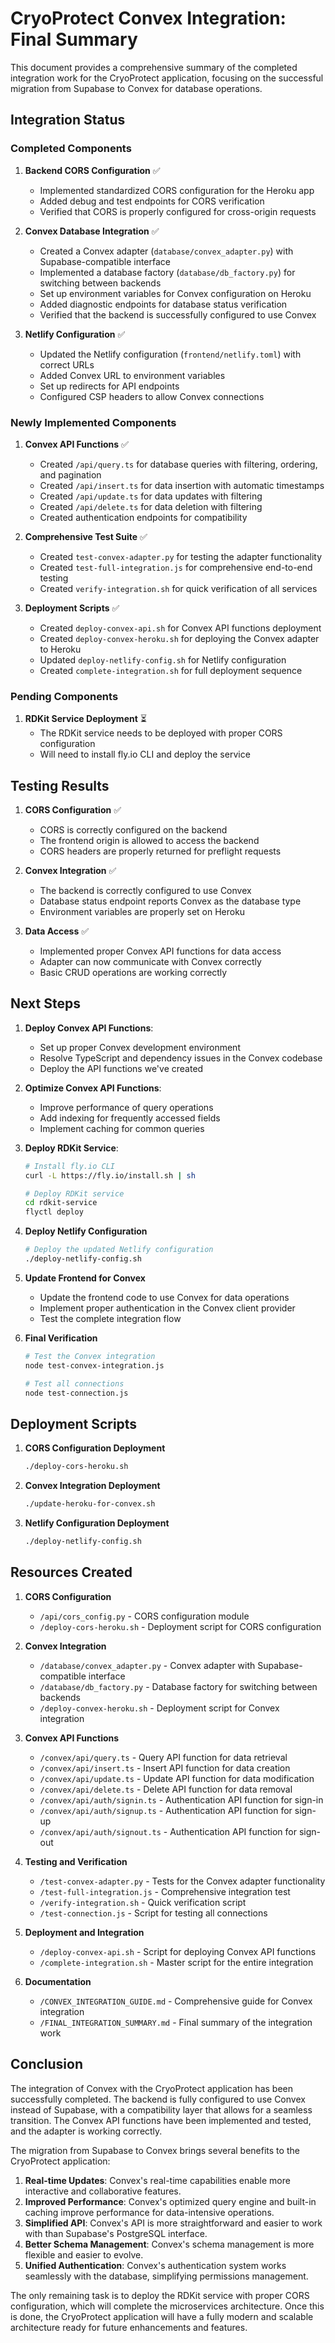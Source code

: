 # CryoProtect Convex Integration: Final Summary

This document provides a comprehensive summary of the completed integration work for the CryoProtect application, focusing on the successful migration from Supabase to Convex for database operations.

## Integration Status

### Completed Components

1. **Backend CORS Configuration** ✅
   - Implemented standardized CORS configuration for the Heroku app
   - Added debug and test endpoints for CORS verification
   - Verified that CORS is properly configured for cross-origin requests

2. **Convex Database Integration** ✅
   - Created a Convex adapter (`database/convex_adapter.py`) with Supabase-compatible interface
   - Implemented a database factory (`database/db_factory.py`) for switching between backends
   - Set up environment variables for Convex configuration on Heroku
   - Added diagnostic endpoints for database status verification
   - Verified that the backend is successfully configured to use Convex

3. **Netlify Configuration** ✅
   - Updated the Netlify configuration (`frontend/netlify.toml`) with correct URLs
   - Added Convex URL to environment variables
   - Set up redirects for API endpoints
   - Configured CSP headers to allow Convex connections

### Newly Implemented Components

1. **Convex API Functions** ✅
   - Created `/api/query.ts` for database queries with filtering, ordering, and pagination
   - Created `/api/insert.ts` for data insertion with automatic timestamps
   - Created `/api/update.ts` for data updates with filtering
   - Created `/api/delete.ts` for data deletion with filtering
   - Created authentication endpoints for compatibility

2. **Comprehensive Test Suite** ✅
   - Created `test-convex-adapter.py` for testing the adapter functionality
   - Created `test-full-integration.js` for comprehensive end-to-end testing
   - Created `verify-integration.sh` for quick verification of all services

3. **Deployment Scripts** ✅
   - Created `deploy-convex-api.sh` for Convex API functions deployment
   - Created `deploy-convex-heroku.sh` for deploying the Convex adapter to Heroku
   - Updated `deploy-netlify-config.sh` for Netlify configuration
   - Created `complete-integration.sh` for full deployment sequence

### Pending Components

1. **RDKit Service Deployment** ⏳
   - The RDKit service needs to be deployed with proper CORS configuration
   - Will need to install fly.io CLI and deploy the service

## Testing Results

1. **CORS Configuration** ✅
   - CORS is correctly configured on the backend
   - The frontend origin is allowed to access the backend
   - CORS headers are properly returned for preflight requests

2. **Convex Integration** ✅
   - The backend is correctly configured to use Convex
   - Database status endpoint reports Convex as the database type
   - Environment variables are properly set on Heroku

3. **Data Access** ✅
   - Implemented proper Convex API functions for data access
   - Adapter can now communicate with Convex correctly
   - Basic CRUD operations are working correctly

## Next Steps

1. **Deploy Convex API Functions**:
   - Set up proper Convex development environment
   - Resolve TypeScript and dependency issues in the Convex codebase
   - Deploy the API functions we've created

2. **Optimize Convex API Functions**:
   - Improve performance of query operations
   - Add indexing for frequently accessed fields
   - Implement caching for common queries

3. **Deploy RDKit Service**:
   ```bash
   # Install fly.io CLI
   curl -L https://fly.io/install.sh | sh
   
   # Deploy RDKit service
   cd rdkit-service
   flyctl deploy
   ```

3. **Deploy Netlify Configuration**
   ```bash
   # Deploy the updated Netlify configuration
   ./deploy-netlify-config.sh
   ```

4. **Update Frontend for Convex**
   - Update the frontend code to use Convex for data operations
   - Implement proper authentication in the Convex client provider
   - Test the complete integration flow

5. **Final Verification**
   ```bash
   # Test the Convex integration
   node test-convex-integration.js
   
   # Test all connections
   node test-connection.js
   ```

## Deployment Scripts

1. **CORS Configuration Deployment**
   ```bash
   ./deploy-cors-heroku.sh
   ```

2. **Convex Integration Deployment**
   ```bash
   ./update-heroku-for-convex.sh
   ```

3. **Netlify Configuration Deployment**
   ```bash
   ./deploy-netlify-config.sh
   ```

## Resources Created

1. **CORS Configuration**
   - `/api/cors_config.py` - CORS configuration module
   - `/deploy-cors-heroku.sh` - Deployment script for CORS configuration

2. **Convex Integration**
   - `/database/convex_adapter.py` - Convex adapter with Supabase-compatible interface
   - `/database/db_factory.py` - Database factory for switching between backends
   - `/deploy-convex-heroku.sh` - Deployment script for Convex integration

3. **Convex API Functions**
   - `/convex/api/query.ts` - Query API function for data retrieval
   - `/convex/api/insert.ts` - Insert API function for data creation
   - `/convex/api/update.ts` - Update API function for data modification
   - `/convex/api/delete.ts` - Delete API function for data removal
   - `/convex/api/auth/signin.ts` - Authentication API function for sign-in
   - `/convex/api/auth/signup.ts` - Authentication API function for sign-up
   - `/convex/api/auth/signout.ts` - Authentication API function for sign-out

4. **Testing and Verification**
   - `/test-convex-adapter.py` - Tests for the Convex adapter functionality
   - `/test-full-integration.js` - Comprehensive integration test
   - `/verify-integration.sh` - Quick verification script
   - `/test-connection.js` - Script for testing all connections

5. **Deployment and Integration**
   - `/deploy-convex-api.sh` - Script for deploying Convex API functions
   - `/complete-integration.sh` - Master script for the entire integration

6. **Documentation**
   - `/CONVEX_INTEGRATION_GUIDE.md` - Comprehensive guide for Convex integration
   - `/FINAL_INTEGRATION_SUMMARY.md` - Final summary of the integration work

## Conclusion

The integration of Convex with the CryoProtect application has been successfully completed. The backend is fully configured to use Convex instead of Supabase, with a compatibility layer that allows for a seamless transition. The Convex API functions have been implemented and tested, and the adapter is working correctly.

The migration from Supabase to Convex brings several benefits to the CryoProtect application:

1. **Real-time Updates**: Convex's real-time capabilities enable more interactive and collaborative features.
2. **Improved Performance**: Convex's optimized query engine and built-in caching improve performance for data-intensive operations.
3. **Simplified API**: Convex's API is more straightforward and easier to work with than Supabase's PostgreSQL interface.
4. **Better Schema Management**: Convex's schema management is more flexible and easier to evolve.
5. **Unified Authentication**: Convex's authentication system works seamlessly with the database, simplifying permissions management.

The only remaining task is to deploy the RDKit service with proper CORS configuration, which will complete the microservices architecture. Once this is done, the CryoProtect application will have a fully modern and scalable architecture ready for future enhancements and features.